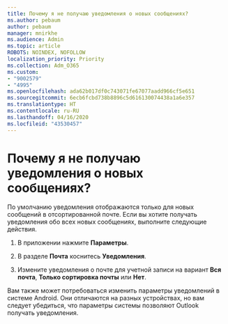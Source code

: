 ```yaml
---
title: Почему я не получаю уведомления о новых сообщениях?
ms.author: pebaum
author: pebaum
manager: mnirkhe
ms.audience: Admin
ms.topic: article
ROBOTS: NOINDEX, NOFOLLOW
localization_priority: Priority
ms.collection: Adm_O365
ms.custom:
- "9002579"
- "4995"
ms.openlocfilehash: ada62b017df0c743071fe67077aadd966cf5e651
ms.sourcegitcommit: 6ecb6fcbd738b8896c5d616130074438a1a6e357
ms.translationtype: HT
ms.contentlocale: ru-RU
ms.lasthandoff: 04/16/2020
ms.locfileid: "43530457"
---
```

# <a name="why-dont-i-get-new-message-notifications"></a>Почему я не получаю уведомления о новых сообщениях?

По умолчанию уведомления отображаются только для новых сообщений в отсортированной почте. Если вы хотите получать уведомления обо всех новых сообщениях, выполните следующие действия.

1. В приложении нажмите **Параметры**.

2. В разделе **Почта** коснитесь **Уведомления**.

3. Измените уведомления о почте для учетной записи на вариант **Вся почта**, **Только сортировка почты** или **Нет**.

Вам также может потребоваться изменить параметры уведомлений в системе Android. Они отличаются на разных устройствах, но вам следует убедиться, что параметры системы позволяют Outlook получать уведомления.
